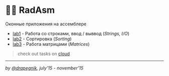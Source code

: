 # 👴🏻 RadAsm

Оконные приложения на ассемблере

- [lab1](https://github.com/Drapegnik/bsu/tree/master/programming/radasm/lab1) - Работа со строками, ввод / выввод (_Strings, I/O_)
- [lab2](https://github.com/Drapegnik/bsu/tree/master/programming/radasm/lab2) - Сортировка (_Sorting_)
- [lab3](https://github.com/Drapegnik/bsu/tree/master/programming/radasm/lab3) - Работа матрицами (_Matrices_)

> check out tasks on [cloud](https://cloud.mail.ru/public/6dHi/UugEXFtoH/semester-2/RadASM/)

---

_by [@drapegnik](https://github.com/Drapegnik), july'15 - november'15_
